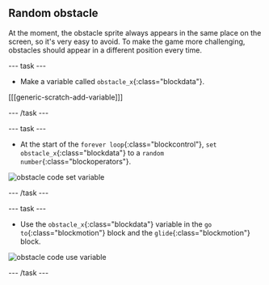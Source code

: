 ## Random obstacle

At the moment, the obstacle sprite always appears in the same place on the screen, so it's very easy to avoid. To make the game more challenging, obstacles should appear in a different position every time.

--- task ---

+ Make a variable called `obstacle_x`{:class="blockdata"}.

[[[generic-scratch-add-variable]]]

--- /task ---

--- task ---

+ At the start of the `forever loop`{:class="blockcontrol"}, `set obstacle_x`{:class="blockdata"} to a `random number`{:class="blockoperators"}.

![obstacle code set variable](images/obstacle_code1.png)

--- /task ---

--- task ---

+ Use the `obstacle_x`{:class="blockdata"} variable in the `go to`{:class="blockmotion"} block and the `glide`{:class="blockmotion"} block.

![obstacle code use variable](images/obstacle_code2.png)

--- /task ---